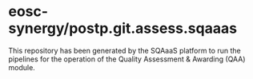<!--
SPDX-FileCopyrightText: Copyright contributors to the Software Quality Assurance as a Service (SQAaaS) project <sqaaas@ibergrid.eu>

SPDX-License-Identifier: GPL-3.0-only
-->

# eosc-synergy/postp.git.assess.sqaaas
This repository has been generated by the SQAaaS platform to run the pipelines
for the operation of the
Quality Assessment & Awarding (QAA)
module.